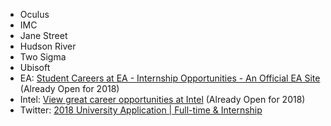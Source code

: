 - Oculus
- IMC
- Jane Street
- Hudson River
- Two Sigma
- Ubisoft
- EA: [Student Careers at EA - Internship Opportunities - An Official EA Site](https://www.ea.com/careers/students) (Already Open for 2018)
- Intel: [View great career opportunities at Intel](http://jobs.intel.com/ListJobs/All/Search/jobtitle/intern/keyword/software%20engineer/) (Already Open for 2018)
- Twitter: [2018 University Application | Full-time & Internship](https://careers.twitter.com/en/work-for-twitter/2018-university-application-full-time-internship.html)
